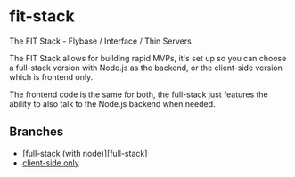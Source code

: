 # fit-stack
The FIT Stack - Flybase / Interface / Thin Servers

The FIT Stack allows for building rapid MVPs, it's set up so you can choose a full-stack version with Node.js as the backend, or the client-side version which is frontend only.

The frontend code is the same for both, the full-stack just features the ability to also talk to the Node.js backend when needed.

## Branches

* [full-stack (with node)][full-stack]
* [client-side only](https://github.com/flybaseio/fit-stack/tree/client-side)
